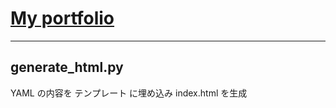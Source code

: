 # [My portfolio](https://kikki-git.github.io/)

---

## generate_html.py

YAML の内容を テンプレート に埋め込み index.html を生成
